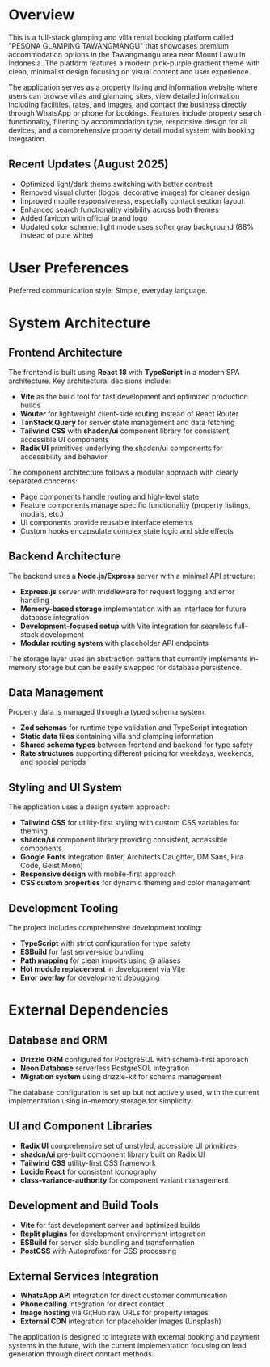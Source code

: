 # Overview

This is a full-stack glamping and villa rental booking platform called "PESONA GLAMPING TAWANGMANGU" that showcases premium accommodation options in the Tawangmangu area near Mount Lawu in Indonesia. The platform features a modern pink-purple gradient theme with clean, minimalist design focusing on visual content and user experience.

The application serves as a property listing and information website where users can browse villas and glamping sites, view detailed information including facilities, rates, and images, and contact the business directly through WhatsApp or phone for bookings. Features include property search functionality, filtering by accommodation type, responsive design for all devices, and a comprehensive property detail modal system with booking integration.

## Recent Updates (August 2025)
- Optimized light/dark theme switching with better contrast
- Removed visual clutter (logos, decorative images) for cleaner design  
- Improved mobile responsiveness, especially contact section layout
- Enhanced search functionality visibility across both themes
- Added favicon with official brand logo
- Updated color scheme: light mode uses softer gray background (88% instead of pure white)

# User Preferences

Preferred communication style: Simple, everyday language.

# System Architecture

## Frontend Architecture
The frontend is built using **React 18** with **TypeScript** in a modern SPA architecture. Key architectural decisions include:

- **Vite** as the build tool for fast development and optimized production builds
- **Wouter** for lightweight client-side routing instead of React Router
- **TanStack Query** for server state management and data fetching
- **Tailwind CSS** with **shadcn/ui** component library for consistent, accessible UI components
- **Radix UI** primitives underlying the shadcn/ui components for accessibility and behavior

The component architecture follows a modular approach with clearly separated concerns:
- Page components handle routing and high-level state
- Feature components manage specific functionality (property listings, modals, etc.)
- UI components provide reusable interface elements
- Custom hooks encapsulate complex state logic and side effects

## Backend Architecture
The backend uses a **Node.js/Express** server with a minimal API structure:

- **Express.js** server with middleware for request logging and error handling
- **Memory-based storage** implementation with an interface for future database integration
- **Development-focused setup** with Vite integration for seamless full-stack development
- **Modular routing system** with placeholder API endpoints

The storage layer uses an abstraction pattern that currently implements in-memory storage but can be easily swapped for database persistence.

## Data Management
Property data is managed through a typed schema system:

- **Zod schemas** for runtime type validation and TypeScript integration
- **Static data files** containing villa and glamping information
- **Shared schema types** between frontend and backend for type safety
- **Rate structures** supporting different pricing for weekdays, weekends, and special periods

## Styling and UI System
The application uses a design system approach:

- **Tailwind CSS** for utility-first styling with custom CSS variables for theming
- **shadcn/ui** component library providing consistent, accessible components
- **Google Fonts** integration (Inter, Architects Daughter, DM Sans, Fira Code, Geist Mono)
- **Responsive design** with mobile-first approach
- **CSS custom properties** for dynamic theming and color management

## Development Tooling
The project includes comprehensive development tooling:

- **TypeScript** with strict configuration for type safety
- **ESBuild** for fast server-side bundling
- **Path mapping** for clean imports using @ aliases
- **Hot module replacement** in development via Vite
- **Error overlay** for development debugging

# External Dependencies

## Database and ORM
- **Drizzle ORM** configured for PostgreSQL with schema-first approach
- **Neon Database** serverless PostgreSQL integration
- **Migration system** using drizzle-kit for schema management

The database configuration is set up but not actively used, with the current implementation using in-memory storage for simplicity.

## UI and Component Libraries
- **Radix UI** comprehensive set of unstyled, accessible UI primitives
- **shadcn/ui** pre-built component library built on Radix UI
- **Tailwind CSS** utility-first CSS framework
- **Lucide React** for consistent iconography
- **class-variance-authority** for component variant management

## Development and Build Tools
- **Vite** for fast development server and optimized builds
- **Replit plugins** for development environment integration
- **ESBuild** for server-side bundling and transformation
- **PostCSS** with Autoprefixer for CSS processing

## External Services Integration
- **WhatsApp API** integration for direct customer communication
- **Phone calling** integration for direct contact
- **Image hosting** via GitHub raw URLs for property images
- **External CDN** integration for placeholder images (Unsplash)

The application is designed to integrate with external booking and payment systems in the future, with the current implementation focusing on lead generation through direct contact methods.